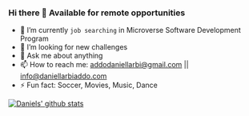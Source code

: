 ### Hi there 👋 Available for remote opportunities

<prev>
  
- 🌱 I’m currently `job searching` in Microverse Software Development Program
- 🤔 I’m looking for new challenges
- 💬 Ask me about anything
- 📫 How to reach me: addodaniellarbi@gmail.com || info@daniellarbiaddo.com
- ⚡ Fun fact: Soccer, Movies, Music, Dance

</prev>

[![Daniels' github stats](https://github-readme-stats.vercel.app/api?username=addod19&show_icons=true&theme=radical)](https://github.com/addod19/github-readme-stats)
